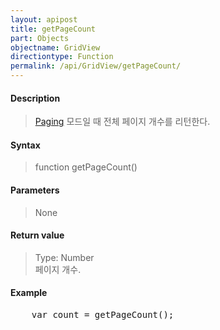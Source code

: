 ```yaml
---
layout: apipost
title: getPageCount
part: Objects
objectname: GridView
directiontype: Function
permalink: /api/GridView/getPageCount/
---
```



#### Description

> [Paging](/api/Features/Paging) 모드일 때 전체 페이지 개수를 리턴한다.

#### Syntax

> function getPageCount()

#### Parameters

> None

#### Return value

> Type: Number  
> 페이지 개수.

#### Example

<pre class="prettyprint">
    var count = getPageCount();
</pre>

